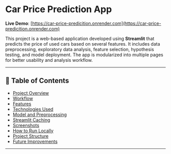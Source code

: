 # Car Price Prediction App

**Live Demo**: [https://car-price-predicition.onrender.com](https://car-price-predicition.onrender.com)

This project is a web-based application developed using **Streamlit** that predicts the price of used cars based on several features. It includes data preprocessing, exploratory data analysis, feature selection, hypothesis testing, and model deployment. The app is modularized into multiple pages for better usability and analysis workflow.

---

## 📌 Table of Contents

- [Project Overview](#project-overview)
- [Workflow](#workflow)
- [Features](#features)
- [Technologies Used](#technologies-used)
- [Model and Preprocessing](#model-and-preprocessing)
- [Streamlit Caching](#streamlit-caching)
- [Screenshots](#screenshots)
- [How to Run Locally](#how-to-run-locally)
- [Project Structure](#project-structure)
- [Future Improvements](#future-improvements)

---